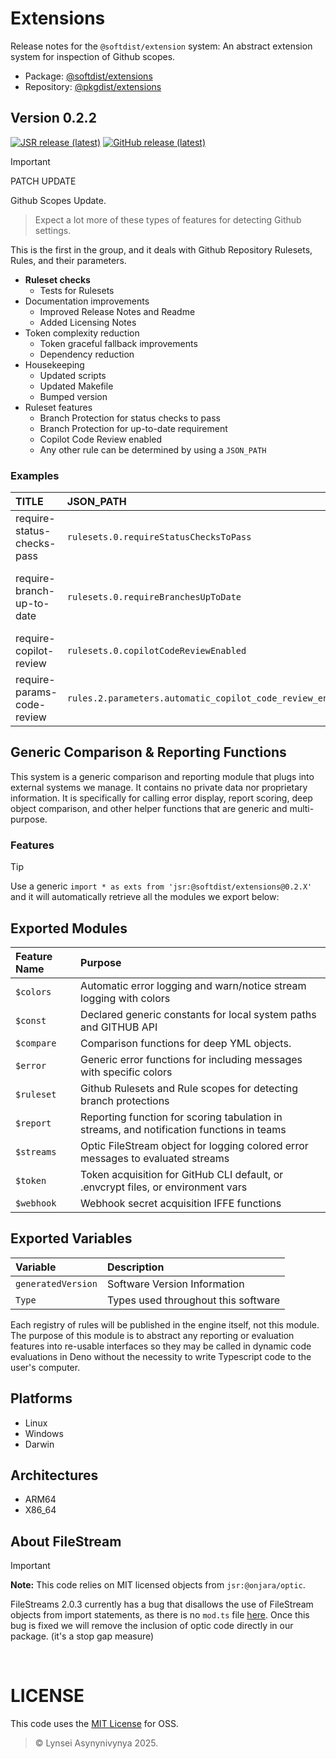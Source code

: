 # Extensions

Release notes for the `@softdist/extension` system:  An abstract extension system for inspection of Github scopes.

* Package: [@softdist/extensions](https://jsr.io/@softdist/extensions)
* Repository: [@pkgdist/extensions](https://github.com/pkgdist/extensions)

## Version 0.2.2

[![JSR release (latest)](https://img.shields.io/badge/JSR-module-hotpink)](https://jsr.io/@softdist/extensions)
[![GitHub release (latest)](https://img.shields.io/badge/github-repo-8A2BE2)](https://github.com/pkgdist/extensions)

> [!IMPORTANT]
>
> PATCH UPDATE

Github Scopes Update. 

> Expect a lot more of these types of features for detecting
Github settings. 

This is the first in the group, and it deals with Github Repository Rulesets, Rules, and their parameters.

- **Ruleset checks**
  - Tests for Rulesets
- Documentation improvements
  - Improved Release Notes and Readme
  - Added Licensing Notes
- Token complexity reduction
  - Token graceful fallback improvements
  - Dependency reduction
- Housekeeping
  - Updated scripts
  - Updated Makefile
  - Bumped version
- Ruleset features
  - Branch Protection for status checks to pass
  - Branch Protection for up-to-date requirement
  - Copilot Code Review enabled
  - Any other rule can be determined by using a `JSON_PATH`

### Examples

| TITLE                      | JSON_PATH                                                  | DESCRIPTION                                                  |
| :------------------------- | :--------------------------------------------------------- | :----------------------------------------------------------- |
| require-status-checks-pass | `rulesets.0.requireStatusChecksToPass`                     | Require all status checks to pass                            |
| require-branch-up-to-date  | `rulesets.0.requireBranchesUpToDate`                       | Require that the PR is up to date with any changes at origin |
| require-copilot-review     | `rulesets.0.copilotCodeReviewEnabled`                      | Require copilot code review on PR                            |
| require-params-code-review | `rules.2.parameters.automatic_copilot_code_review_enabled` | Require PR code review in rule parameters                    |

## Generic Comparison & Reporting Functions

This system is a generic comparison and reporting module that plugs into
external systems we manage. It contains no private data nor proprietary
information. It is specifically for calling error display, report scoring, deep
object comparison, and other helper functions that are generic and
multi-purpose.

### Features

> [!TIP]
> Use a generic `import * as exts from 'jsr:@softdist/extensions@0.2.X'` and it
> will automatically retrieve all the modules we export below:

## Exported Modules

| Feature Name       | Purpose                                                                                   |
| :----------------- | :---------------------------------------------------------------------------------------- |
| `$colors`          | Automatic error logging and warn/notice stream logging with colors                        |
| `$const`           | Declared generic constants for local system paths and GITHUB API                          |
| `$compare`         | Comparison functions for deep YML objects.                                                |
| `$error`           | Generic error functions for including messages with specific colors                       |
| `$ruleset`         | Github Rulesets and Rule scopes for detecting branch protections                          |
| `$report`          | Reporting function for scoring tabulation in streams, and notification functions in teams |
| `$streams`         | Optic FileStream object for logging colored error messages to evaluated streams           |
| `$token`           | Token acquisition for GitHub CLI default, or .envcrypt files, or environment vars         |
| `$webhook`         | Webhook secret acquisition IFFE functions                                                 |

## Exported Variables

| Variable           | Description                                                                               |
| :----------------- | :---------------------------------------------------------------------------------------- |
| `generatedVersion` | Software Version Information                                                              |
| `Type`             | Types used throughout this software                                                       |

Each registry of rules will be published in the engine itself, not this module.\
The purpose of this module is to abstract any reporting or evaluation features
into re-usable interfaces so they may be called in dynamic code evaluations in
Deno without the necessity to write Typescript code to the user's computer.

## Platforms

- Linux
- Windows
- Darwin

## Architectures

- ARM64
- X86_64

## About FileStream

> [!IMPORTANT]
> **Note:** This code relies on MIT licensed objects from `jsr:@onjara/optic`.

FileStreams 2.0.3 currently has a bug that disallows the use of FileStream
objects from import statements, as there is no `mod.ts` file
[here](https://github.com/onjara/optic/tree/master/streams/fileStream). Once
this bug is fixed we will remove the inclusion of optic code directly in our
package. (it's a stop gap measure)

&nbsp;

# LICENSE

This code uses the [MIT License](LICENSE) for OSS.

> © Lynsei Asynynivynya 2025.
